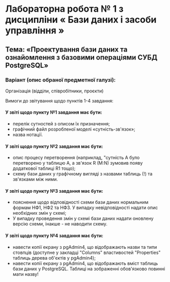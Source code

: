 # Лабораторна робота № 1 з дисципліни « Бази даних і засоби управління »
## Тема: «Проектування бази даних та ознайомлення з базовими операціями СУБД PostgreSQL»

### Варіант (опис обраної предметної галузі):

Організація (відділи, співробітники, проєкти)

Вимоги до звітування щодо пунктів 1-4 завдання:

#### У звіті щодо пункту №1 завдання має бути:

- перелік сутностей з описом їх призначення;
- графічний файл розробленої моделі «сутність-зв'язок»;
- назва нотації.

#### У звіті щодо пункту №2 завдання має бути:

- опис процесу перетворення (наприклад, "сутність А було перетворено у таблицю А, а зв'язок R (M:N) зумовив появу додаткової таблиці R1 тощо);
- схему бази даних у графічному вигляді з назвами таблиць (!) та зв'язками між ними.

#### У звіті щодо пункту №3 завдання має бути:

- пояснення щодо відповідності схеми бази даних нормальним формам НФ1, НФ2 та НФ3. У випадку невідповідності надати опис необхідних змін у схемі;
- У випадку проведення змін у схемі бази даних надати оновлену версію схеми, інакше - не наводити схему.

#### У звіті щодо пункту №4 завдання має бути:

- навести копії екрану з pgAdmin4, що відображають назви та типи стовпців (доступне у закладці "Columns" властивостей "Properties" таблиць дерева об'єктів у pgAdmin4);
- навести копії екрану з pgAdmin4, що відображають вміст таблиць бази даних у PostgreSQL. Таблиці на зображенні обов'язково повинні мати назву!
